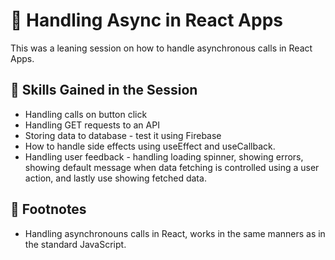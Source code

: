 # :rocket: Handling Async in React Apps

This was a leaning session on how to handle asynchronous calls in React Apps.

## :balloon: Skills Gained in the Session

- Handling calls on button click
- Handling GET requests to an API
- Storing data to database - test it using Firebase
- How to handle side effects using useEffect and useCallback.
- Handling user feedback - handling loading spinner, showing errors, showing default message when data fetching is controlled using a user action, and lastly use showing fetched data.

## :bookmark_tabs: Footnotes

- Handling asynchronouns calls in React, works in the same manners as in the standard JavaScript.
